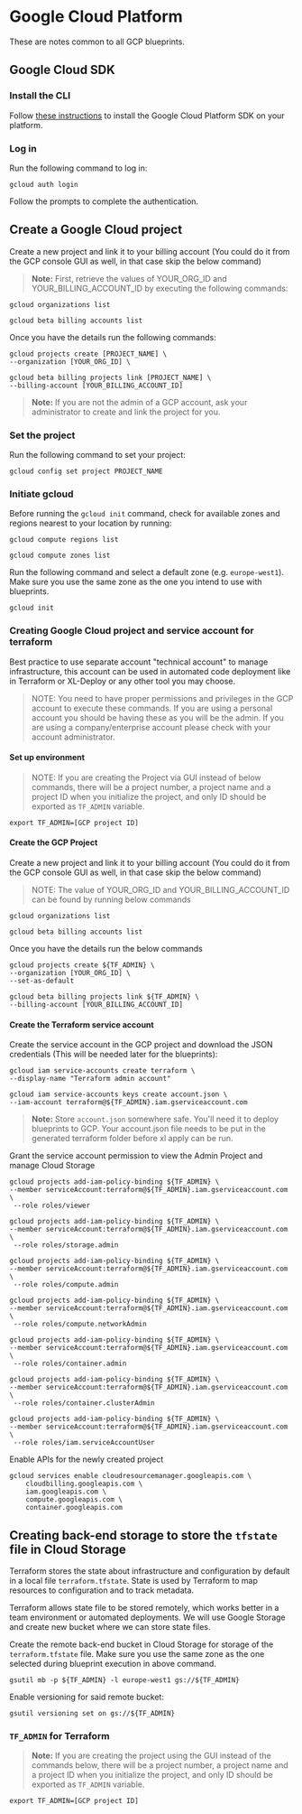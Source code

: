 # Google Cloud Platform

These are notes common to all GCP blueprints.

## Google Cloud SDK

### Install the CLI

Follow [these instructions](https://cloud.google.com/sdk/install) to install the Google Cloud Platform SDK on your platform.

### Log in

Run the following command to log in:

```plain
gcloud auth login
```

Follow the prompts to complete the authentication.

## Create a Google Cloud project

Create a new project and link it to your billing account (You could do it from the GCP console GUI as well, in that case skip the below command)

> **Note:** First, retrieve the values of YOUR_ORG_ID and YOUR_BILLING_ACCOUNT_ID by executing the following commands:

```plain
gcloud organizations list

gcloud beta billing accounts list
```

Once you have the details run the following commands:

```plain
gcloud projects create [PROJECT_NAME] \
--organization [YOUR_ORG_ID] \

gcloud beta billing projects link [PROJECT_NAME] \
--billing-account [YOUR_BILLING_ACCOUNT_ID]
```

> **Note:** If you are not the admin of a GCP account, ask your administrator to create and link the project for you.


### Set the project

Run the following command to set your project:

```plain
gcloud config set project PROJECT_NAME
```

### Initiate gcloud

Before running the `gcloud init` command, check for available zones and regions nearest to your location by running:

```plain
gcloud compute regions list

gcloud compute zones list
```

Run the following command and select a default zone (e.g. `europe-west1`). Make sure you use the same zone as the one you intend to use with blueprints.

```plain
gcloud init
```

### Creating Google Cloud project and service account for terraform

Best practice to use separate account "technical account" to manage infrastructure, this account can be used in automated code deployment like in Terraform or XL-Deploy or any other tool you may choose.

> NOTE: You need to have proper permissions and privileges in the GCP account to execute these commands. If you are using a personal account you should be having these as you will be the admin. If you are using a company/enterprise account please check with your account administrator.

#### Set up environment

> NOTE: If you are creating the Project via GUI instead of below commands, there will be a project number, a project name and a project ID when you initialize the project, and only ID should be exported as `TF_ADMIN` variable.

```plain
export TF_ADMIN=[GCP project ID]
```

#### Create the GCP Project

Create a new project and link it to your billing account (You could do it from the GCP console GUI as well, in that case skip the below command)

> NOTE: The value of YOUR_ORG_ID and YOUR_BILLING_ACCOUNT_ID can be found by running below commands

```plain
gcloud organizations list

gcloud beta billing accounts list
```

Once you have the details run the below commands

```plain
gcloud projects create ${TF_ADMIN} \
--organization [YOUR_ORG_ID] \
--set-as-default

gcloud beta billing projects link ${TF_ADMIN} \
--billing-account [YOUR_BILLING_ACCOUNT_ID]
```

#### Create the Terraform service account

Create the service account in the GCP project and download the JSON credentials (This will be needed later for the blueprints):

```plain
gcloud iam service-accounts create terraform \
--display-name "Terraform admin account"

gcloud iam service-accounts keys create account.json \
--iam-account terraform@${TF_ADMIN}.iam.gserviceaccount.com
```

> **Note:** Store `account.json` somewhere safe. You'll need it to deploy blueprints to GCP. Your account.json file needs to be put in the generated terraform folder before xl apply can be run.  

Grant the service account permission to view the Admin Project and manage Cloud Storage

```plain
gcloud projects add-iam-policy-binding ${TF_ADMIN} \
--member serviceAccount:terraform@${TF_ADMIN}.iam.gserviceaccount.com \
 --role roles/viewer

gcloud projects add-iam-policy-binding ${TF_ADMIN} \
--member serviceAccount:terraform@${TF_ADMIN}.iam.gserviceaccount.com \
 --role roles/storage.admin

gcloud projects add-iam-policy-binding ${TF_ADMIN} \
--member serviceAccount:terraform@${TF_ADMIN}.iam.gserviceaccount.com \
 --role roles/compute.admin

gcloud projects add-iam-policy-binding ${TF_ADMIN} \
--member serviceAccount:terraform@${TF_ADMIN}.iam.gserviceaccount.com \
 --role roles/compute.networkAdmin

gcloud projects add-iam-policy-binding ${TF_ADMIN} \
--member serviceAccount:terraform@${TF_ADMIN}.iam.gserviceaccount.com \
 --role roles/container.admin

gcloud projects add-iam-policy-binding ${TF_ADMIN} \
--member serviceAccount:terraform@${TF_ADMIN}.iam.gserviceaccount.com \
 --role roles/container.clusterAdmin

gcloud projects add-iam-policy-binding ${TF_ADMIN} \
--member serviceAccount:terraform@${TF_ADMIN}.iam.gserviceaccount.com \
 --role roles/iam.serviceAccountUser
```

Enable APIs for the newly created project

```plain
gcloud services enable cloudresourcemanager.googleapis.com \
    cloudbilling.googleapis.com \
    iam.googleapis.com \
    compute.googleapis.com \
    container.googleapis.com
```

## Creating back-end storage to store the `tfstate` file in Cloud Storage

Terraform stores the state about infrastructure and configuration by default in a local file `terraform.tfstate`. State is used by Terraform to map resources to configuration and to track metadata.

Terraform allows state file to be stored remotely, which works better in a team environment or automated deployments.
We will use Google Storage and create new bucket where we can store state files.

Create the remote back-end bucket in Cloud Storage for storage of the `terraform.tfstate` file.
Make sure you use the same zone as the one selected during blueprint execution in above command.

```plain
gsutil mb -p ${TF_ADMIN} -l europe-west1 gs://${TF_ADMIN}
```

Enable versioning for said remote bucket:

```plain
gsutil versioning set on gs://${TF_ADMIN}
```

### `TF_ADMIN` for Terraform

> **Note:** If you are creating the project using the GUI instead of the commands below, there will be a project number, a project name and a project ID when you initialize the project, and only ID should be exported as `TF_ADMIN` variable.

```plain
export TF_ADMIN=[GCP project ID]
```